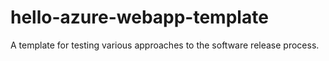 # hello-azure-webapp-template
A template for testing various approaches to the software release process.
